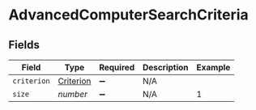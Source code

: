 # AdvancedComputerSearchCriteria


## Fields

| Field                                         | Type                                          | Required                                      | Description                                   | Example                                       |
| --------------------------------------------- | --------------------------------------------- | --------------------------------------------- | --------------------------------------------- | --------------------------------------------- |
| `criterion`                                   | [Criterion](../../models/shared/criterion.md) | :heavy_minus_sign:                            | N/A                                           |                                               |
| `size`                                        | *number*                                      | :heavy_minus_sign:                            | N/A                                           | 1                                             |